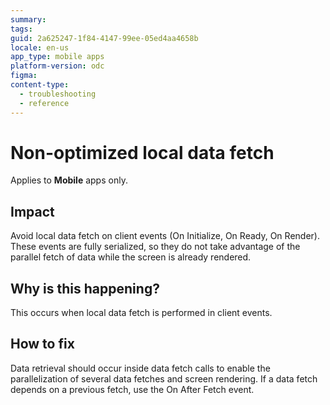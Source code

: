 ```yaml
---
summary:
tags:
guid: 2a625247-1f84-4147-99ee-05ed4aa4658b
locale: en-us
app_type: mobile apps
platform-version: odc
figma:
content-type:
  - troubleshooting
  - reference
---
```


# Non-optimized local data fetch

<div class="info" markdown="1">

Applies to **Mobile** apps only.

</div>

## Impact

Avoid local data fetch on client events (On Initialize, On Ready, On Render). These events are fully serialized, so they do not take advantage of the parallel fetch of data while the screen is already rendered.

## Why is this happening? 

This occurs when local data fetch is performed in client events. 

## How to fix

Data retrieval should occur inside data fetch calls to enable the parallelization of several data fetches and screen rendering. If a data fetch depends on a previous fetch, use the On After Fetch event.
